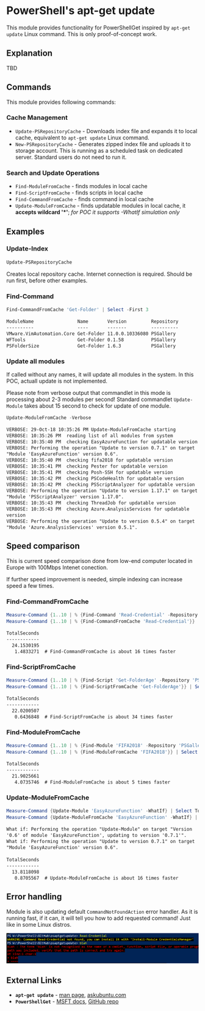 # PowerShell's apt-get update

This module provides functionality for PowerShellGet inspired by `apt-get update` Linux command. This is only proof-of-concept work.

## Explanation

TBD

## Commands

This module provides following commands:

### Cache Management

- `Update-PSRepositoryCache` - Downloads index file and expands it to local cache, equivalent to `apt-get update` Linux command.
- `New-PSRepositoryCache` - Generates zipped index file and uploads it to storage account. This is running as a scheduled task on dedicated server. Standard users do not need to run it.

### Search and Update Operations

- `Find-ModuleFromCache`   - finds modules in local cache
- `Find-ScriptFromCache`   - finds scripts in local cache
- `Find-CommandFromCache`  - finds command in local cache
- `Update-ModuleFromCache` - finds updatable modules in local cache, it **accepts wildcard '*'**; _for POC it supports -WhatIf simulation only_

## Examples

### Update-Index

```PowerShell
Update-PSRepositoryCache
```

Creates local repository cache. Internet connection is required. Should be run first, before other examples.

### Find-Command

```PowerShell
Find-CommandFromCache 'Get-Folder' | Select -First 3
```

```text
ModuleName                Name       Version         Repository
----------                ----       -------         ----------
VMware.VimAutomation.Core Get-Folder 11.0.0.10336080 PSGallery
WFTools                   Get-Folder 0.1.58          PSGallery
PSFolderSize              Get-Folder 1.6.3           PSGallery
```

### Update all modules

If called without any names, it will update all modules in the system. In this POC, actuall update is not implemented.

Please note from verbose output that commandlet in this mode is processing about 2-3 modules per second!
Standard commandlet `Update-Module` takes about 15 second to check for update of one module.

```PowerShell
Update-ModuleFromCache -Verbose
```

```text
VERBOSE: 29-Oct-18 10:35:26 PM Update-ModuleFromCache starting
VERBOSE: 10:35:26 PM  reading list of all modules from system
VERBOSE: 10:35:40 PM  checking EasyAzureFunction for updatable version
VERBOSE: Performing the operation "Update to version 0.7.1" on target "Module 'EasyAzureFunction' version 0.6".
VERBOSE: 10:35:40 PM  checking fifa2018 for updatable version
VERBOSE: 10:35:41 PM  checking Pester for updatable version
VERBOSE: 10:35:41 PM  checking Posh-SSH for updatable version
VERBOSE: 10:35:42 PM  checking PSCodeHealth for updatable version
VERBOSE: 10:35:42 PM  checking PSScriptAnalyzer for updatable version
VERBOSE: Performing the operation "Update to version 1.17.1" on target "Module 'PSScriptAnalyzer' version 1.17.0".
VERBOSE: 10:35:43 PM  checking ThreadJob for updatable version
VERBOSE: 10:35:43 PM  checking Azure.AnalysisServices for updatable version
VERBOSE: Performing the operation "Update to version 0.5.4" on target "Module 'Azure.AnalysisServices' version 0.5.1".
```

## Speed comparison

This is current speed comparison done from low-end computer located in Europe with 100Mbps Intenet conection.

If further speed improvement is needed, simple indexing can increase speed a few times.

### Find-CommandFromCache

```PowerShell
Measure-Command {1..10 | % {Find-Command 'Read-Credential' -Repository 'PSGallery'}} | Select TotalSeconds
Measure-Command {1..10 | % {Find-CommandFromCache 'Read-Credential'}} | Select TotalSeconds
```

```text
TotalSeconds
------------
  24.1530195
   1.4833271  # Find-CommandFromCache is about 16 times faster
```

### Find-ScriptFromCache

```PowerShell
Measure-Command {1..10 | % {Find-Script 'Get-FolderAge' -Repository 'PSGallery'}} | Select TotalSeconds
Measure-Command {1..10 | % {Find-ScriptFromCache 'Get-FolderAge'}} | Select TotalSeconds
```

```text
TotalSeconds
------------
  22.0200507
   0.6436848  # Find-ScriptFromCache is about 34 times faster
```

### Find-ModuleFromCache

```PowerShell
Measure-Command {1..10 | % {Find-Module 'FIFA2018' -Repository 'PSGallery'}} | Select TotalSeconds
Measure-Command {1..10 | % {Find-ModuleFromCache 'FIFA2018'}} | Select TotalSeconds
```

```text
TotalSeconds
------------
  21.9025661
   4.0735746  # Find-ModuleFromCache is about 5 times faster
```

### Update-ModuleFromCache

```PowerShell
Measure-Command {Update-Module 'EasyAzureFunction' -WhatIf} | Select TotalSeconds
Measure-Command {Update-ModuleFromCache 'EasyAzureFunction' -WhatIf} | Select TotalSeconds
```

```text
What if: Performing the operation "Update-Module" on target "Version '0.6' of module 'EasyAzureFunction', updating to version '0.7.1'".
What if: Performing the operation "Update to version 0.7.1" on target "Module 'EasyAzureFunction' version 0.6".

TotalSeconds
------------
  13.8118098
   0.8705567  # Update-ModuleFromCache is about 16 times faster
```

## Error handling

Module is also updating default `CommandNotFoundAction` error handler. As it is running fast, if it can, it will tell you how to add requested command! Just like in some Linux distros.

![Error Handling](Images/ErrorHandling.png)

## External Links

- **`apt-get update`** - [man page](https://linux.die.net/man/8/apt-get), [askubuntu.com](https://askubuntu.com/questions/222348/what-does-sudo-apt-get-update-do)
- **`PowerShellGet`** - [MSFT docs](https://docs.microsoft.com/en-us/powershell/module/powershellget), [GitHub repo](https://github.com/PowerShell/PowerShellGet)
